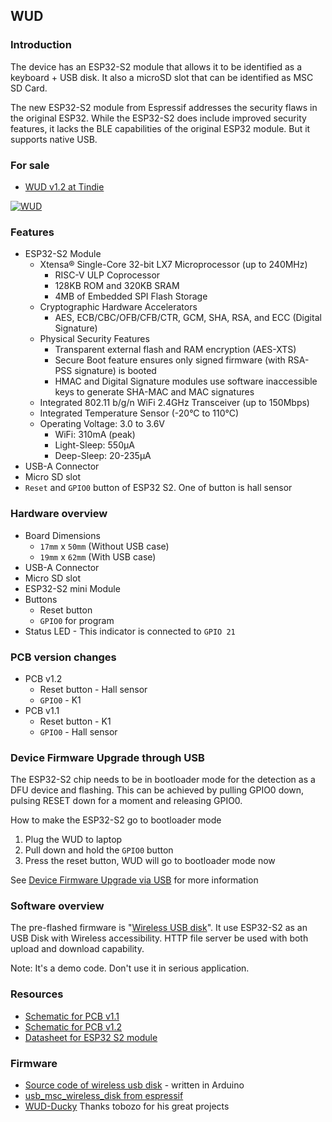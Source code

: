 ## WUD ##

### Introduction ###

The device has an ESP32-S2 module that allows it to be identified as a keyboard + USB disk. It also a microSD slot that can be identified as MSC SD Card.

The new ESP32-S2 module from Espressif addresses the security flaws in the original ESP32. While the ESP32-S2 does include improved security features, it lacks the BLE capabilities of the original ESP32 module. But it supports native USB.

### For sale

* [WUD v1.2 at Tindie](https://www.tindie.com/products/aprbrother/wud-v12-wifi-usb-disk-original-manufacturer/)

[![WUD](https://i1.aprbrother.com/wud-1.jpg-640.jpg)](https://i1.aprbrother.com/wud-1.jpg)

### Features ### 

* ESP32-S2 Module
  * Xtensa® Single-Core 32-bit LX7 Microprocessor (up to 240MHz)
    * RISC-V ULP Coprocessor
    * 128KB ROM and 320KB SRAM
    * 4MB of Embedded SPI Flash Storage
  * Cryptographic Hardware Accelerators
    * AES, ECB/CBC/OFB/CFB/CTR, GCM, SHA, RSA, and ECC (Digital Signature)
  * Physical Security Features
    * Transparent external flash and RAM encryption (AES-XTS)
    * Secure Boot feature ensures only signed firmware (with RSA-PSS signature) is booted
    * HMAC and Digital Signature modules use software inaccessible keys to generate SHA-MAC and MAC signatures
  * Integrated 802.11 b/g/n WiFi 2.4GHz Transceiver (up to 150Mbps)
  * Integrated Temperature Sensor (-20°C to 110°C)
  * Operating Voltage: 3.0 to 3.6V
    * WiFi: 310mA (peak)
    * Light-Sleep: 550µA
    * Deep-Sleep: 20-235µA
* USB-A Connector
* Micro SD slot
* `Reset` and `GPIO0` button of ESP32 S2. One of button is hall sensor

### Hardware overview ### 

* Board Dimensions 
  * `17mm` x `50mm` (Without USB case)
  * `19mm` x `62mm` (With USB case)
* USB-A Connector
* Micro SD slot
* ESP32-S2 mini Module
* Buttons
  * Reset button
  * `GPIO0` for program
* Status LED - This indicator is connected to `GPIO 21`

### PCB version changes ###

* PCB v1.2
  * Reset button - Hall sensor
  * `GPIO0` - K1
* PCB v1.1
  * Reset button - K1
  * `GPIO0` - Hall sensor

### Device Firmware Upgrade through USB

The ESP32-S2 chip needs to be in bootloader mode for the detection as a DFU device and flashing. This can be achieved by pulling GPIO0 down, pulsing RESET down for a moment and releasing GPIO0.

How to make the ESP32-S2 go to bootloader mode

1. Plug the WUD to laptop
1. Pull down and hold the `GPIO0` button
1. Press the reset button, WUD will go to bootloader mode now

See [Device Firmware Upgrade via USB](https://docs.espressif.com/projects/esp-idf/en/latest/esp32s2/api-guides/dfu.html#device-firmware-upgrade-via-usb) for more information

### Software overview ###

The pre-flashed firmware is "[Wireless USB disk][wud-gh]". It use ESP32-S2 as an USB Disk with Wireless accessibility. HTTP file server be used with both upload and download capability.

Note: It's a demo code. Don't use it in serious application.

### Resources ###

* [Schematic for PCB v1.1](https://github.com/AprilBrother/ab-hardware/blob/master/wud/wud.pdf)
* [Schematic for PCB v1.2](https://github.com/AprilBrother/ab-hardware/blob/master/wud/wud-v1.2.pdf)
* [Datasheet for ESP32 S2 module](https://www.espressif.com/sites/default/files/documentation/esp32-s2-mini-1_esp32-s2-mini-1u_datasheet_en.pdf)

### Firmware ###

* [Source code of wireless usb disk][wud-gh] - written in Arduino 
* [usb_msc_wireless_disk from espressif](https://github.com/espressif/esp-iot-solution/tree/usb/add_usb_solutions/examples/usb/device/usb_msc_wireless_disk)
* [WUD-Ducky][wud-ducky] Thanks tobozo for his great projects

[wud-gh]: https://github.com/volca/wireless_usb_disk
[wud-ducky]: https://github.com/tobozo/WUD-Ducky
